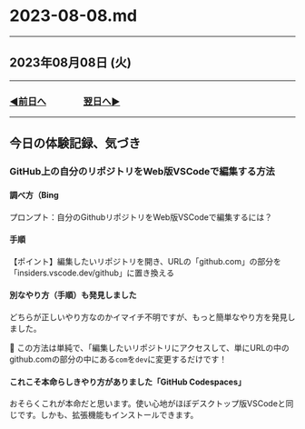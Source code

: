 # 2023-08-08.md

---

## 2023年08月08日 (火)

---

### [◀️前日へ](https://github.com/yuasys/chatty-journal/blob/main/2023/08/2023-08-07.md)&emsp;&emsp;&emsp;&emsp;[翌日へ▶️](https://github.com/yuasys/chatty-journal/blob/main/2023/08/2023-08-09.md)

---

## 今日の体験記録、気づき

### GitHub上の自分のリポジトリをWeb版VSCodeで編集する方法

#### 調べ方（Bing

プロンプト：自分のGithubリポジトリをWeb版VSCodeで編集するには？

#### 手順

【ポイント】編集したいリポジトリを開き、URLの「github.com」の部分を「insiders.vscode.dev/github」に置き換える

#### 別なやり方（手順）も発見しました

どちらが正しいやり方なのかイマイチ不明ですが、もっと簡単なやり方を発見しました。  

📌 この方法は単純で、「編集したいリポジトリにアクセスして、単にURLの中のgithub.comの部分の中にある`com`を`dev`に変更するだけです！

#### これこそ本命らしきやり方がありました「GitHub Codespaces」

おそらくこれが本命だと思います。使い心地がほぼデスクトップ版VSCodeと同じです。しかも、拡張機能もインストールできます。
